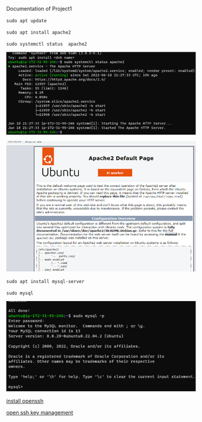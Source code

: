 Documentation of Project1

`sudo apt update`

`sudo apt install apache2`

`sudo systemctl status 
apache2`

![Apache status](./images/Apache_Status.png)

![Apache default page](./images/Apache_default_page.png)

`sudo apt install mysql-server`

`sudo mysql`

![mysql status](./images/mysql_installed.png)

[install openssh](https://docs.microsoft.com/en-us/windows-server/administration/openssh/openssh_install_firstuse)

[open ssh key management](https://docs.microsoft.com/en-us/windows-server/administration/openssh/openssh_keymanagement)
